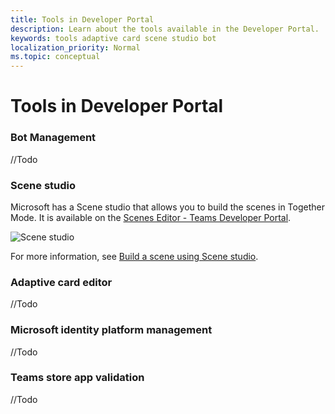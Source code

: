 ```yaml
---
title: Tools in Developer Portal
description: Learn about the tools available in the Developer Portal.
keywords: tools adaptive card scene studio bot
localization_priority: Normal
ms.topic: conceptual
---
```


# Tools in Developer Portal

### Bot Management

//Todo

### Scene studio

Microsoft has a Scene studio that allows you to build the scenes in Together Mode. It is available on the [Scenes Editor - Teams Developer Portal](https://dev.teams.microsoft.com/scenes).

![Scene studio](~/assets/images/apps-in-meetings/scene-design-studio.png)

For more information, see [Build a scene using Scene studio](../apps-in-teams-meetings/teams-together-mode.md#build-a-scene-using-the-scene-studio).

### Adaptive card editor

//Todo

### Microsoft identity platform management

//Todo

### Teams store app validation

//Todo
